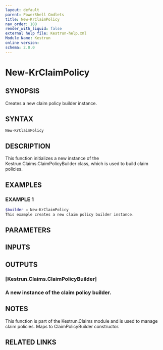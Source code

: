 ```yaml
---
layout: default
parent: PowerShell Cmdlets
title: New-KrClaimPolicy
nav_order: 108
render_with_liquid: false
external help file: Kestrun-help.xml
Module Name: Kestrun
online version:
schema: 2.0.0
---
```


# New-KrClaimPolicy

## SYNOPSIS
Creates a new claim policy builder instance.

## SYNTAX

```
New-KrClaimPolicy
```

## DESCRIPTION
This function initializes a new instance of the Kestrun.Claims.ClaimPolicyBuilder class, which is used to build claim policies.

## EXAMPLES

### EXAMPLE 1
```powershell
$builder = New-KrClaimPolicy
This example creates a new claim policy builder instance.
```

## PARAMETERS

## INPUTS

## OUTPUTS

### [Kestrun.Claims.ClaimPolicyBuilder]
### A new instance of the claim policy builder.
## NOTES
This function is part of the Kestrun.Claims module and is used to manage claim policies.
Maps to ClaimPolicyBuilder constructor.

## RELATED LINKS
